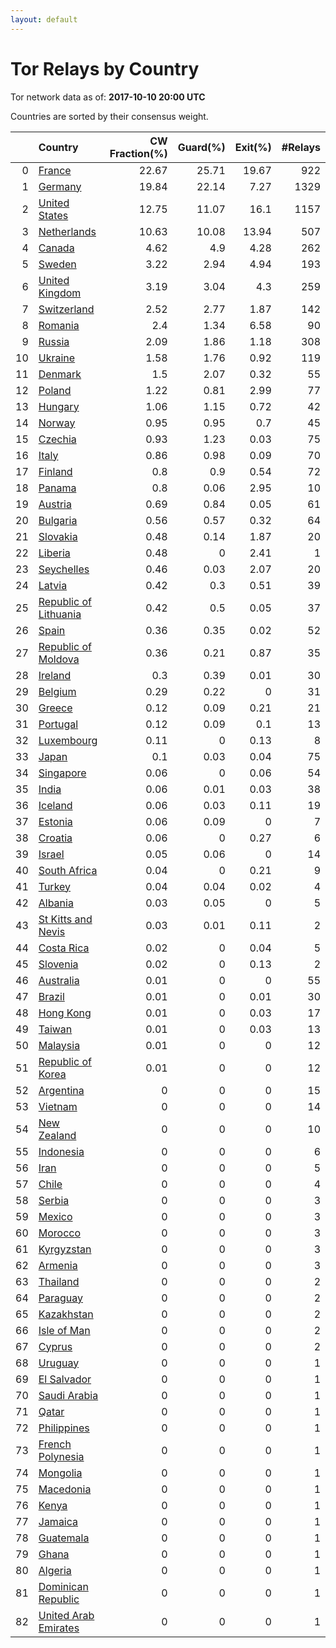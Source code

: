 ```yaml
---
layout: default
---
```



# Tor Relays by Country

Tor network data as of: **2017-10-10 20:00 UTC**

Countries are sorted by their consensus weight.

|    | Country                                                                  |   CW Fraction(%) |   Guard(%) |   Exit(%) |   #Relays |
|---:|:-------------------------------------------------------------------------|-----------------:|-----------:|----------:|----------:|
|  0 | [France](https://atlas.torproject.org/#search/country:fr)                |            22.67 |      25.71 |     19.67 |       922 |
|  1 | [Germany](https://atlas.torproject.org/#search/country:de)               |            19.84 |      22.14 |      7.27 |      1329 |
|  2 | [United States](https://atlas.torproject.org/#search/country:us)         |            12.75 |      11.07 |     16.1  |      1157 |
|  3 | [Netherlands](https://atlas.torproject.org/#search/country:nl)           |            10.63 |      10.08 |     13.94 |       507 |
|  4 | [Canada](https://atlas.torproject.org/#search/country:ca)                |             4.62 |       4.9  |      4.28 |       262 |
|  5 | [Sweden](https://atlas.torproject.org/#search/country:se)                |             3.22 |       2.94 |      4.94 |       193 |
|  6 | [United Kingdom](https://atlas.torproject.org/#search/country:gb)        |             3.19 |       3.04 |      4.3  |       259 |
|  7 | [Switzerland](https://atlas.torproject.org/#search/country:ch)           |             2.52 |       2.77 |      1.87 |       142 |
|  8 | [Romania](https://atlas.torproject.org/#search/country:ro)               |             2.4  |       1.34 |      6.58 |        90 |
|  9 | [Russia](https://atlas.torproject.org/#search/country:ru)                |             2.09 |       1.86 |      1.18 |       308 |
| 10 | [Ukraine](https://atlas.torproject.org/#search/country:ua)               |             1.58 |       1.76 |      0.92 |       119 |
| 11 | [Denmark](https://atlas.torproject.org/#search/country:dk)               |             1.5  |       2.07 |      0.32 |        55 |
| 12 | [Poland](https://atlas.torproject.org/#search/country:pl)                |             1.22 |       0.81 |      2.99 |        77 |
| 13 | [Hungary](https://atlas.torproject.org/#search/country:hu)               |             1.06 |       1.15 |      0.72 |        42 |
| 14 | [Norway](https://atlas.torproject.org/#search/country:no)                |             0.95 |       0.95 |      0.7  |        45 |
| 15 | [Czechia](https://atlas.torproject.org/#search/country:cz)               |             0.93 |       1.23 |      0.03 |        75 |
| 16 | [Italy](https://atlas.torproject.org/#search/country:it)                 |             0.86 |       0.98 |      0.09 |        70 |
| 17 | [Finland](https://atlas.torproject.org/#search/country:fi)               |             0.8  |       0.9  |      0.54 |        72 |
| 18 | [Panama](https://atlas.torproject.org/#search/country:pa)                |             0.8  |       0.06 |      2.95 |        10 |
| 19 | [Austria](https://atlas.torproject.org/#search/country:at)               |             0.69 |       0.84 |      0.05 |        61 |
| 20 | [Bulgaria](https://atlas.torproject.org/#search/country:bg)              |             0.56 |       0.57 |      0.32 |        64 |
| 21 | [Slovakia](https://atlas.torproject.org/#search/country:sk)              |             0.48 |       0.14 |      1.87 |        20 |
| 22 | [Liberia](https://atlas.torproject.org/#search/country:lr)               |             0.48 |       0    |      2.41 |         1 |
| 23 | [Seychelles](https://atlas.torproject.org/#search/country:sc)            |             0.46 |       0.03 |      2.07 |        20 |
| 24 | [Latvia](https://atlas.torproject.org/#search/country:lv)                |             0.42 |       0.3  |      0.51 |        39 |
| 25 | [Republic of Lithuania](https://atlas.torproject.org/#search/country:lt) |             0.42 |       0.5  |      0.05 |        37 |
| 26 | [Spain](https://atlas.torproject.org/#search/country:es)                 |             0.36 |       0.35 |      0.02 |        52 |
| 27 | [Republic of Moldova](https://atlas.torproject.org/#search/country:md)   |             0.36 |       0.21 |      0.87 |        35 |
| 28 | [Ireland](https://atlas.torproject.org/#search/country:ie)               |             0.3  |       0.39 |      0.01 |        30 |
| 29 | [Belgium](https://atlas.torproject.org/#search/country:be)               |             0.29 |       0.22 |      0    |        31 |
| 30 | [Greece](https://atlas.torproject.org/#search/country:gr)                |             0.12 |       0.09 |      0.21 |        21 |
| 31 | [Portugal](https://atlas.torproject.org/#search/country:pt)              |             0.12 |       0.09 |      0.1  |        13 |
| 32 | [Luxembourg](https://atlas.torproject.org/#search/country:lu)            |             0.11 |       0    |      0.13 |         8 |
| 33 | [Japan](https://atlas.torproject.org/#search/country:jp)                 |             0.1  |       0.03 |      0.04 |        75 |
| 34 | [Singapore](https://atlas.torproject.org/#search/country:sg)             |             0.06 |       0    |      0.06 |        54 |
| 35 | [India](https://atlas.torproject.org/#search/country:in)                 |             0.06 |       0.01 |      0.03 |        38 |
| 36 | [Iceland](https://atlas.torproject.org/#search/country:is)               |             0.06 |       0.03 |      0.11 |        19 |
| 37 | [Estonia](https://atlas.torproject.org/#search/country:ee)               |             0.06 |       0.09 |      0    |         7 |
| 38 | [Croatia](https://atlas.torproject.org/#search/country:hr)               |             0.06 |       0    |      0.27 |         6 |
| 39 | [Israel](https://atlas.torproject.org/#search/country:il)                |             0.05 |       0.06 |      0    |        14 |
| 40 | [South Africa](https://atlas.torproject.org/#search/country:za)          |             0.04 |       0    |      0.21 |         9 |
| 41 | [Turkey](https://atlas.torproject.org/#search/country:tr)                |             0.04 |       0.04 |      0.02 |         4 |
| 42 | [Albania](https://atlas.torproject.org/#search/country:al)               |             0.03 |       0.05 |      0    |         5 |
| 43 | [St Kitts and Nevis](https://atlas.torproject.org/#search/country:kn)    |             0.03 |       0.01 |      0.11 |         2 |
| 44 | [Costa Rica](https://atlas.torproject.org/#search/country:cr)            |             0.02 |       0    |      0.04 |         5 |
| 45 | [Slovenia](https://atlas.torproject.org/#search/country:si)              |             0.02 |       0    |      0.13 |         2 |
| 46 | [Australia](https://atlas.torproject.org/#search/country:au)             |             0.01 |       0    |      0    |        55 |
| 47 | [Brazil](https://atlas.torproject.org/#search/country:br)                |             0.01 |       0    |      0.01 |        30 |
| 48 | [Hong Kong](https://atlas.torproject.org/#search/country:hk)             |             0.01 |       0    |      0.03 |        17 |
| 49 | [Taiwan](https://atlas.torproject.org/#search/country:tw)                |             0.01 |       0    |      0.03 |        13 |
| 50 | [Malaysia](https://atlas.torproject.org/#search/country:my)              |             0.01 |       0    |      0    |        12 |
| 51 | [Republic of Korea](https://atlas.torproject.org/#search/country:kr)     |             0.01 |       0    |      0    |        12 |
| 52 | [Argentina](https://atlas.torproject.org/#search/country:ar)             |             0    |       0    |      0    |        15 |
| 53 | [Vietnam](https://atlas.torproject.org/#search/country:vn)               |             0    |       0    |      0    |        14 |
| 54 | [New Zealand](https://atlas.torproject.org/#search/country:nz)           |             0    |       0    |      0    |        10 |
| 55 | [Indonesia](https://atlas.torproject.org/#search/country:id)             |             0    |       0    |      0    |         6 |
| 56 | [Iran](https://atlas.torproject.org/#search/country:ir)                  |             0    |       0    |      0    |         5 |
| 57 | [Chile](https://atlas.torproject.org/#search/country:cl)                 |             0    |       0    |      0    |         4 |
| 58 | [Serbia](https://atlas.torproject.org/#search/country:rs)                |             0    |       0    |      0    |         3 |
| 59 | [Mexico](https://atlas.torproject.org/#search/country:mx)                |             0    |       0    |      0    |         3 |
| 60 | [Morocco](https://atlas.torproject.org/#search/country:ma)               |             0    |       0    |      0    |         3 |
| 61 | [Kyrgyzstan](https://atlas.torproject.org/#search/country:kg)            |             0    |       0    |      0    |         3 |
| 62 | [Armenia](https://atlas.torproject.org/#search/country:am)               |             0    |       0    |      0    |         3 |
| 63 | [Thailand](https://atlas.torproject.org/#search/country:th)              |             0    |       0    |      0    |         2 |
| 64 | [Paraguay](https://atlas.torproject.org/#search/country:py)              |             0    |       0    |      0    |         2 |
| 65 | [Kazakhstan](https://atlas.torproject.org/#search/country:kz)            |             0    |       0    |      0    |         2 |
| 66 | [Isle of Man](https://atlas.torproject.org/#search/country:im)           |             0    |       0    |      0    |         2 |
| 67 | [Cyprus](https://atlas.torproject.org/#search/country:cy)                |             0    |       0    |      0    |         2 |
| 68 | [Uruguay](https://atlas.torproject.org/#search/country:uy)               |             0    |       0    |      0    |         1 |
| 69 | [El Salvador](https://atlas.torproject.org/#search/country:sv)           |             0    |       0    |      0    |         1 |
| 70 | [Saudi Arabia](https://atlas.torproject.org/#search/country:sa)          |             0    |       0    |      0    |         1 |
| 71 | [Qatar](https://atlas.torproject.org/#search/country:qa)                 |             0    |       0    |      0    |         1 |
| 72 | [Philippines](https://atlas.torproject.org/#search/country:ph)           |             0    |       0    |      0    |         1 |
| 73 | [French Polynesia](https://atlas.torproject.org/#search/country:pf)      |             0    |       0    |      0    |         1 |
| 74 | [Mongolia](https://atlas.torproject.org/#search/country:mn)              |             0    |       0    |      0    |         1 |
| 75 | [Macedonia](https://atlas.torproject.org/#search/country:mk)             |             0    |       0    |      0    |         1 |
| 76 | [Kenya](https://atlas.torproject.org/#search/country:ke)                 |             0    |       0    |      0    |         1 |
| 77 | [Jamaica](https://atlas.torproject.org/#search/country:jm)               |             0    |       0    |      0    |         1 |
| 78 | [Guatemala](https://atlas.torproject.org/#search/country:gt)             |             0    |       0    |      0    |         1 |
| 79 | [Ghana](https://atlas.torproject.org/#search/country:gh)                 |             0    |       0    |      0    |         1 |
| 80 | [Algeria](https://atlas.torproject.org/#search/country:dz)               |             0    |       0    |      0    |         1 |
| 81 | [Dominican Republic](https://atlas.torproject.org/#search/country:do)    |             0    |       0    |      0    |         1 |
| 82 | [United Arab Emirates](https://atlas.torproject.org/#search/country:ae)  |             0    |       0    |      0    |         1 |